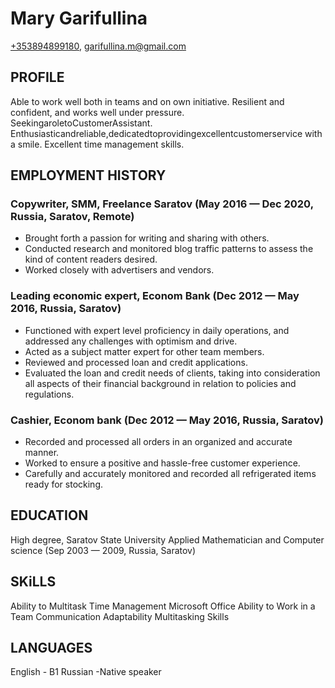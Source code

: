 # Mary Garifullina
[+353894899180](tel:+353894899180), [garifullina.m@gmail.com](mailto:garifullina.m@gmail.com)

## PROFILE

Able to work well both in teams and on own initiative. Resilient and confident, and works well under pressure. SeekingaroletoCustomerAssistant. Enthusiasticandreliable,dedicatedtoprovidingexcellentcustomerservice with a smile. Excellent time management skills.

## EMPLOYMENT HISTORY

### Copywriter, SMM, Freelance Saratov (May 2016 — Dec 2020, Russia, Saratov, Remote)

* Brought forth a passion for writing and sharing with others.
* Conducted research and monitored blog traffic patterns to assess the kind of content readers desired.
* Worked closely with advertisers and vendors.

### Leading economic expert, Econom Bank (Dec 2012 — May 2016, Russia, Saratov)

* Functioned with expert level proficiency in daily operations, and addressed any challenges with optimism and drive.
* Acted as a subject matter expert for other team members.
* Reviewed and processed loan and credit applications.
* Evaluated the loan and credit needs of clients, taking into consideration all aspects of their financial
 background in relation to policies and regulations.
 

### Cashier, Econom bank (Dec 2012 — May 2016, Russia, Saratov)

* Recorded and processed all orders in an organized and accurate manner.
* Worked to ensure a positive and hassle-free customer experience.
* Carefully and accurately monitored and recorded all refrigerated items ready for stocking.

## EDUCATION

High degree, Saratov State University
Applied Mathematician and Computer science (Sep 2003 — 2009, Russia, Saratov)

## SKiLLS

Ability to Multitask Time Management Microsoft Office
Ability to Work in a Team
Communication Adaptability Multitasking Skills

## LANGUAGES

English - B1
Russian -Native speaker
